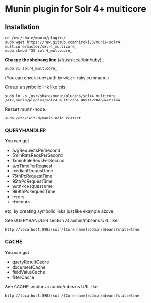 Munin plugin for Solr 4+ multicore
==================================

Installation
------------

    cd /usr/share/munin/plugins/
    sudo wget https://raw.github.com/hiroki23/munin-solr4-multicore/master/solr4_multicore_
    sudo chmod 755 solr4_multicore_

**Change the shebang line** (#!/usr/local/bin/ruby) .  

    sudo vi solr4_multicore_

(You can check ruby path by `which ruby` command.)

Create a symbolic link like this:

    sudo ln -s /usr/share/munin/plugins/solr4_multicore_ /etc/munin/plugins/solr4_multicore_999thPcRequestTime

Restart munin-node.

    sudo /etc/init.d/munin-node restart

### QUERYHANDLER

You can get

* avgRequestsPerSecond
* 5minRateReqsPerSecond
* 15minRateReqsPerSecond
* avgTimePerRequest
* medianRequestTime
* 75thPcRequestTime
* 95thPcRequestTime
* 99thPcRequestTime
* 999thPcRequestTime
* errors
* timeouts

etc, by creating symbolic links just like example above.

See QUERYHANDLER section at admin/mbeans URL like:

    http://localhost:8983/solr/[Core name]/admin/mbeans?stats=true

### CACHE

You can get

* queryResultCache
* documentCache
* fieldValueCache
* filterCache

See CACHE section at admin/mbeans URL like:

    http://localhost:8983/solr/[Core name]/admin/mbeans?stats=true

